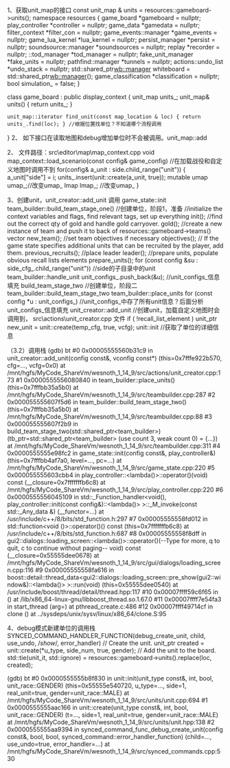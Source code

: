 1、获取unit_map的接口
const unit_map & units = resources::gameboard->units();
namespace resources
{
	game_board           *gameboard = nullptr;
	play_controller      *controller = nullptr;
	game_data            *gamedata = nullptr;
	filter_context	     *filter_con = nullptr;
	game_events::manager *game_events = nullptr;
	game_lua_kernel            *lua_kernel = nullptr;
	persist_manager      *persist = nullptr;
	soundsource::manager *soundsources = nullptr;
	replay               *recorder = nullptr;
	::tod_manager        *tod_manager = nullptr;
	fake_unit_manager    *fake_units = nullptr;
	pathfind::manager    *tunnels = nullptr;
	actions::undo_list   *undo_stack = nullptr;
	std::shared_ptr<wb::manager> whiteboard = std::shared_ptr<wb::manager>();
	game_classification  *classification = nullptr;
	bool                 simulation_ = false;
}

class game_board : public display_context
{
    unit_map units_;
    unit_map& units()
	{
		return units_;
	}

    unit_map::iterator find_unit(const map_location & loc) { return units_.find(loc); } //根据位置找单位？不知道哪个流程调用
}
2、
如下接口在读取地图和debug增加单位时不会被调用。unit_map::add

2、
文件路径：src\editor\map\map_context.cpp
void map_context::load_scenario(const config& game_config) //在加载战役和自定义地图时调用不到
    for(config& a_unit : side.child_range("unit")) {
        a_unit["side"] = i;
        units_.insert(unit::create(a_unit, true));
        	mutable umap umap_;//改变umap_
        	lmap lmap_;        //改变umap_
    }

3、创建unit，unit_creator::add_unit 调用
game_state::init
    team_builder::build_team_stage_one() //创建单位，阶段1，准备
        //initialize the context variables and flags, find relevant tags, set up everything
        init();
        //find out the correct qty of gold and handle gold carryover.
        gold();
        //create a new instance of team and push it to back of resources::gameboard->teams() vector
        new_team();
        //set team objectives if necessary
        objectives();
        // If the game state specifies additional units that can be recruited by the player, add them.
        previous_recruits();
        //place leader
        leader();
        //prepare units, populate obvious recall lists elements
        prepare_units();
            for (const config &su : side_cfg_.child_range("unit")) //side的子目录中的unit
                team_builder::handle_unit
                    unit_configs_.push_back(&u); //unit_configs_信息填充
        build_team_stage_two    //创建单位，阶段二
            team_builder::build_team_stage_two
                team_builder::place_units
                    for (const config *u : unit_configs_)  //unit_configs_中存了所有unit信息？后面分析unit_configs_信息填充
                        unit_creator::add_unit             //创建unit，加载自定义地图时会调用到，  src\actions\unit_creator.cpp 文件
                        if ( !recall_list_element )
                    		unit_ptr new_unit = unit::create(temp_cfg, true, vcfg);
                                unit::init //获取了单位的详细信息

（3.2）调用栈
(gdb) bt
#0  0x00005555560b31c9 in unit_creator::add_unit(config const&, vconfig const*)
    (this=0x7fffe922b570, cfg=..., vcfg=0x0)
    at /mnt/hgfs/MyCode_ShareVm/wesnoth_1_14_9/src/actions/unit_creator.cpp:173
#1  0x0000555556080840 in team_builder::place_units() (this=0x7fffbb35a5b0)
    at /mnt/hgfs/MyCode_ShareVm/wesnoth_1_14_9/src/teambuilder.cpp:287
#2  0x000055555607f5d6 in team_builder::build_team_stage_two()
    (this=0x7fffbb35a5b0)
    at /mnt/hgfs/MyCode_ShareVm/wesnoth_1_14_9/src/teambuilder.cpp:88
#3  0x000055555607f2b9 in build_team_stage_two(std::shared_ptr<team_builder>)
    (tb_ptr=std::shared_ptr<team_builder> (use count 3, weak count 0) = {...})
    at /mnt/hgfs/MyCode_ShareVm/wesnoth_1_14_9/src/teambuilder.cpp:311
#4  0x0000555555e98fc2 in game_state::init(config const&, play_controller&)
    (this=0x7fffbb4af7a0, level=..., pc=...)
    at /mnt/hgfs/MyCode_ShareVm/wesnoth_1_14_9/src/game_state.cpp:220
#5  0x000055555603cbb4 in play_controller::<lambda()>::operator()(void) const
    (__closure=0x7fffffffb6c8)
    at /mnt/hgfs/MyCode_ShareVm/wesnoth_1_14_9/src/play_controller.cpp:220
#6  0x0000555556045109 in std::_Function_handler<void(), play_controller::init(const config&)::<lambda()> >::_M_invoke(const std::_Any_data &) (__functor=...)
    at /usr/include/c++/8/bits/std_function.h:297
#7  0x00005555558fd012 in std::function<void ()>::operator()() const
    (this=0x7fffffffb6c8) at /usr/include/c++/8/bits/std_function.h:687
#8  0x00005555558f8dff in gui2::dialogs::loading_screen::<lambda()>::operator()(--Type <RET> for more, q to quit, c to continue without paging--
void) const (__closure=0x55555dee0678)
    at /mnt/hgfs/MyCode_ShareVm/wesnoth_1_14_9/src/gui/dialogs/loading_screen.cpp:116
#9  0x00005555558fa616 in boost::detail::thread_data<gui2::dialogs::loading_screen::pre_show(gui2::window&)::<lambda()> >::run(void) (this=0x55555dee0540)
    at /usr/include/boost/thread/detail/thread.hpp:117
#10 0x00007ffff59c6f65 in  ()
    at /lib/x86_64-linux-gnu/libboost_thread.so.1.67.0
#11 0x00007ffff7e54fa3 in start_thread (arg=<optimized out>)
    at pthread_create.c:486
#12 0x00007ffff49714cf in clone ()
    at ../sysdeps/unix/sysv/linux/x86_64/clone.S:95

4、debug模式新建单位的调用栈
SYNCED_COMMAND_HANDLER_FUNCTION(debug_create_unit, child,  use_undo, /*show*/, error_handler)
    // Create the unit.
	unit_ptr created = unit::create(*u_type, side_num, true, gender);
    // Add the unit to the board.
	std::tie(unit_it, std::ignore) = resources::gameboard->units().replace(loc, created);

(gdb) bt
#0  0x0000555555b8f830 in unit::init(unit_type const&, int, bool, unit_race::GENDER)
    (this=0x55555e540720, u_type=..., side=1, real_unit=true, gender=unit_race::MALE) at /mnt/hgfs/MyCode_ShareVm/wesnoth_1_14_9/src/units/unit.cpp:694
#1  0x0000555555aac166 in unit::create(unit_type const&, int, bool, unit_race::GENDER) (t=..., side=1, real_unit=true, gender=unit_race::MALE)
    at /mnt/hgfs/MyCode_ShareVm/wesnoth_1_14_9/src/units/unit.hpp:138
#2  0x0000555555aa9394 in synced_command_func_debug_create_unit(config const&, bool, bool, synced_command::error_handler_function)
    (child=..., use_undo=true, error_handler=...)
    at /mnt/hgfs/MyCode_ShareVm/wesnoth_1_14_9/src/synced_commands.cpp:530
